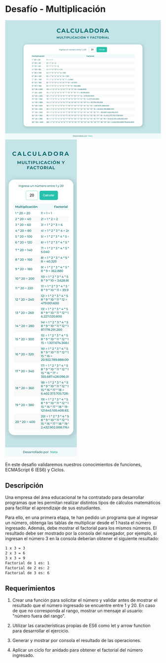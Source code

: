 # Desafío - Multiplicación

![](./assets/images/desktop.png)
![](./assets/images/mobile.png)

En este desafío validaremos nuestros conocimientos de funciones, ECMAScript 6 (ES6) y Ciclos.

## Descripción

Una empresa del área educacional te ha contratado para desarrollar programas que les permitan realizar distintos tipos de cálculos matemáticos para facilitar el aprendizaje de sus estudiantes.

Para ello, en una primera etapa, te han pedido un programa que al ingresar un número, obtenga las tablas de multiplicar desde el 1 hasta el número ingresado. Además, debe mostrar el factorial para los mismos números. El resultado debe ser mostrado por la consola del navegador, por ejemplo, si ingresan el número 3 en la consola deberían obtener el siguiente resultado:

```
1 x 3 = 3
2 x 3 = 6
3 x 3 = 9
Factorial de 1 es: 1
Factorial de 2 es: 2
Factorial de 3 es: 6
```

## Requerimientos

1. Crear una función para solicitar el número y validar antes de mostrar el resultado que el número ingresado se encuentre entre 1 y 20. En caso de que no corresponda al rango, mostrar un mensaje al usuario: "número fuera del rango".

2. Utilizar las características propias de ES6 como let y arrow function para desarrollar el ejercicio.

3. Generar y mostrar por consola el resultado de las operaciones.

4. Aplicar un ciclo for anidado para obtener el factorial del número ingresado.
